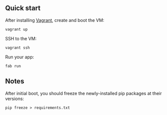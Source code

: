 ## Quick start

After installing [Vagrant](http://vagrantup.com/), create and boot the VM:

	vagrant up

SSH to the VM:

	vagrant ssh

Run your app:

	fab run

## Notes

After initial boot, you should freeze the newly-installed pip packages at their versions:

	pip freeze > requirements.txt
